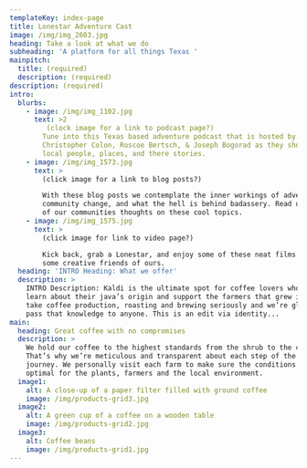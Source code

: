 ```yaml
---
templateKey: index-page
title: Lonestar Adventure Cast
image: /img/img_2603.jpg
heading: Take a look at what we do
subheading: 'A platform for all things Texas '
mainpitch:
  title: (required)
  description: (required)
description: (required)
intro:
  blurbs:
    - image: /img/img_1102.jpg
      text: >2
         (clock image for a link to podcast page?)
        Tune into this Texas based adventure podcast that is hosted by
        Christopher Colon, Roscoe Bertsch, & Joseph Bogorad as they showcase
        local people, places, and there stories.
    - image: /img/img_1573.jpg
      text: >
        (click image for a link to blog posts?)

        With these blog posts we contemplate the inner workings of adventure,
        community change, and what the hell is behind badassery. Read up on some
        of our communities thoughts on these cool topics.
    - image: /img/img_1575.jpg
      text: >
        (click image for link to video page?)

        Kick back, grab a Lonestar, and enjoy some of these neat films made by
        some creative friends of ours.
  heading: 'INTRO Heading: What we offer'
  description: >
    INTRO Description: Kaldi is the ultimate spot for coffee lovers who want to
    learn about their java’s origin and support the farmers that grew it. We
    take coffee production, roasting and brewing seriously and we’re glad to
    pass that knowledge to anyone. This is an edit via identity...
main:
  heading: Great coffee with no compromises
  description: >
    We hold our coffee to the highest standards from the shrub to the cup.
    That’s why we’re meticulous and transparent about each step of the coffee’s
    journey. We personally visit each farm to make sure the conditions are
    optimal for the plants, farmers and the local environment.
  image1:
    alt: A close-up of a paper filter filled with ground coffee
    image: /img/products-grid3.jpg
  image2:
    alt: A green cup of a coffee on a wooden table
    image: /img/products-grid2.jpg
  image3:
    alt: Coffee beans
    image: /img/products-grid1.jpg
---
```


